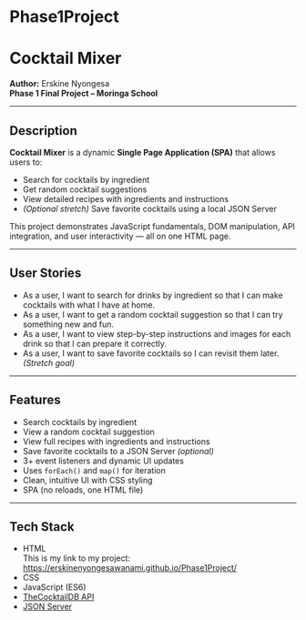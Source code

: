 # Phase1Project
#  Cocktail Mixer

**Author:** Erskine Nyongesa  
**Phase 1 Final Project – Moringa School**

---

##  Description

**Cocktail Mixer** is a dynamic **Single Page Application (SPA)** that allows users to:

- Search for cocktails by ingredient  
- Get random cocktail suggestions  
- View detailed recipes with ingredients and instructions  
- *(Optional stretch)* Save favorite cocktails using a local JSON Server

This project demonstrates JavaScript fundamentals, DOM manipulation, API integration, and user interactivity — all on one HTML page.

---

## User Stories

- As a user, I want to search for drinks by ingredient so that I can make cocktails with what I have at home.  
- As a user, I want to get a random cocktail suggestion so that I can try something new and fun.  
- As a user, I want to view step-by-step instructions and images for each drink so that I can prepare it correctly.  
- As a user, I want to save favorite cocktails so I can revisit them later. *(Stretch goal)*

---

## Features

-  Search cocktails by ingredient  
-  View a random cocktail suggestion  
-  View full recipes with ingredients and instructions  
-  Save favorite cocktails to a JSON Server *(optional)*  
-  3+ event listeners and dynamic UI updates  
-  Uses `forEach()` and `map()` for iteration  
-  Clean, intuitive UI with CSS styling  
-  SPA (no reloads, one HTML file)

---

##  Tech Stack

- HTML  
This is my link to my project: https://erskinenyongesawanami.github.io/Phase1Project/
- CSS  
- JavaScript (ES6)  
- [TheCocktailDB API](https://www.thecocktaildb.com/api.php)  
- [JSON Server](https://github.com/typicode/json-server)
